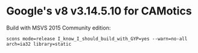 # Google's v8 v3.14.5.10 for CAMotics

Build with MSVS 2015 Community edition:

    scons mode=release I_know_I_should_build_with_GYP=yes --warn=no-all arch=ia32 library=static

